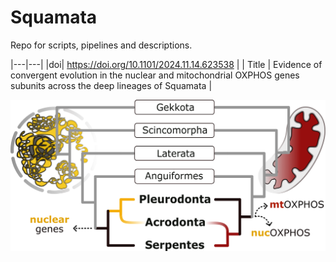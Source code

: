 # Squamata

Repo for scripts, pipelines and descriptions. 

|---|---|
|doi| https://doi.org/10.1101/2024.11.14.623538 |
| Title | Evidence of convergent evolution in the nuclear and mitochondrial OXPHOS genes subunits across the deep lineages of Squamata |

![GraphicalAbstract_2.png](GraphicalAbstract_2.png)


